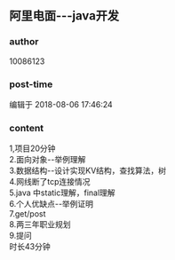 ## 阿里电面---java开发
### author 
10086123
### post-time 

编辑于  2018-08-06 17:46:24
### content 
<div class="post-topic-des nc-post-content">
 <div>
  1,项目20分钟
 </div>
 <div>
  2.面向对象--举例理解
 </div>
 <div>
  3.数据结构--设计实现KV结构，查找算法，树
 </div>
 <div>
  4.网线断了tcp连接情况
 </div>
 <div>
  5.java 中static理解，final理解
 </div>
 <div>
  6.个人优缺点--举例证明
 </div>
 <div>
  7.get/post
 </div>
 <div>
  8.两三年职业规划
 </div>
 <div>
  9.提问
 </div>
 <div>
  时长43分钟
 </div>
</div>

